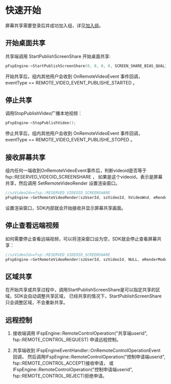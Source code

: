 # 快速开始

屏幕共享需要登录后并成功加入组，详见[加入组](../platform/prepare_windows.md)。

## 开始桌面共享

共享端调用 StartPublishScreenShare 开始桌面共享:

```c++
pFspEngine->StartPublishScreenShare(0, 0, 0, 0, SCREEN_SHARE_BIAS_QUALITY);
```

开始共享后，组内其他用户会收到 OnRemoteVideoEvent 事件回调， eventType == REMOTE_VIDEO_EVENT_PUBLISHE_STARTED 。

## 停止共享

调用StopPublishVideo广播本地视频：

```c++
pFspEngine->StopPublishVideo();
```

停止共享后，组内其他用户会收到 OnRemoteVideoEvent 事件回调， eventType == REMOTE_VIDEO_EVENT_PUBLISHE_STOPED 。

## 接收屏幕共享

组内任何一端收到OnRemoteVideoEvent事件后，判断videoid是否等于 fsp::RESERVED_VIDEOID_SCREENSHARE ，
如果是这个videoid，表示是屏幕共享，然后调用 SetRemoteVideoRender 设置渲染窗口。

```c++
//szVideoId==fsp::RESERVED_VIDEOID_SCREENSHARE
pFspEngine->SetRemoteVideoRender(szUserId, szVideoId, hVideoWnd, eRenderMode);
```

设置渲染窗口，SDK内部就会开始接收并显示屏幕共享画面。

## 停止查看远端视频

如何需要停止查看远端视频，可以将渲染窗口设为空，SDK就会停止查看屏幕共享：

```c++
//szVideoId==fsp::RESERVED_VIDEOID_SCREENSHARE
pFspEngine->SetRemoteVideoRender(szUserId, szVideoId, NULL, eRenderMode);
```

## 区域共享
在开始共享或共享过程中，调用StartPublishScreenShare是可以指定共享的区域，SDK会自动调整共享区域，
已经共享的情况下，StartPublishScreenShare只会调整区域，不会重新共享。

## 远程控制
1. 接收端调用 IFspEngine::RemoteControlOperation("共享端userid", fsp::REMOTE_CONTROL_REQUEST) 申请远程控制。

2. 共享端收到 IFspEngineEventHandler::OnRemoteControlOperationEvent 回调，
然后调用IFspEngine::RemoteControlOperation("控制申请端userid", fsp::REMOTE_CONTROL_ACCEPT)接收申请，
或IFspEngine::RemoteControlOperation("控制申请端userid", fsp::REMOTE_CONTROL_REJECT)拒绝申请。
